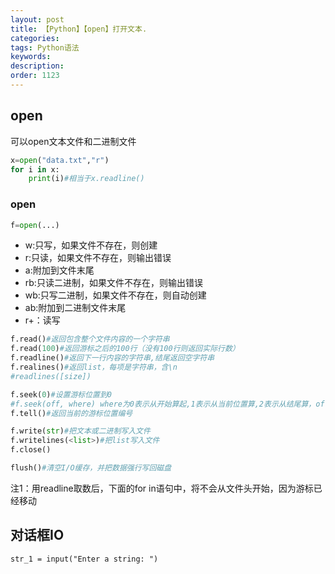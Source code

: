 ```yaml
---
layout: post
title: 【Python】【open】打开文本.
categories:
tags: Python语法
keywords:
description:
order: 1123
---
```




## open
可以open文本文件和二进制文件
```python
x=open("data.txt","r")
for i in x:
    print(i)#相当于x.readline()
```

### open
```python
f=open(...)
```
- w:只写，如果文件不存在，则创建
- r:只读，如果文件不存在，则输出错误
- a:附加到文件末尾
- rb:只读二进制，如果文件不存在，则输出错误
- wb:只写二进制，如果文件不存在，则自动创建
- ab:附加到二进制文件末尾
- r+：读写


```python
f.read()#返回包含整个文件内容的一个字符串
f.read(100)#返回游标之后的100行（没有100行则返回实际行数）
f.readline()#返回下一行内容的字符串,结尾返回空字符串
f.realines()#返回list，每项是字符串，含\n
#readlines([size])

f.seek(0)#设置游标位置到0
#f.seek(off, where) where为0表示从开始算起,1表示从当前位置算,2表示从结尾算，off可正可负.
f.tell()#返回当前的游标位置编号

f.write(str)#把文本或二进制写入文件
f.writelines(<list>)#把list写入文件
f.close()

flush()#清空I/O缓存，并把数据强行写回磁盘
```
注1：用readline取数后，下面的for in语句中，将不会从文件头开始，因为游标已经移动

## 对话框IO
```
str_1 = input("Enter a string: ")
```
